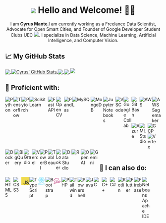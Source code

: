 <div align="center">
<h1><img src="https://raw.githubusercontent.com/MartinHeinz/MartinHeinz/master/wave.gif" width="30px"> Hello and Welcome! 🧑‍💻</h1>

I am <b> Cyrus Mante</b>.I am currently working as a Freelance Data Scientist, Advocate for Open Smart Cities, and Founder of Google Developer Student Clubs UEC <img src="https://seeklogo.com/images/G/google-developers-logo-F8BF3155AC-seeklogo.com.png" width=20px>. I specialize in Data Science, Machine Learning, Artificial Intelligence, and Computer Vision.
</div>

## &#x1f4c8; My GitHub Stats
<div align="left">
<a href="https://github.com/mattekudacy/mattekudacy">
  <img align="center" src="https://github-readme-stats.vercel.app/api/top-langs/?username=mattekudacy&theme=radical" />
</a>
<a href="https://github.com/mattekudacy/mattekudacy">
  <img align="center" src="https://github-readme-stats.vercel.app/api?username=mattekudacy&show_icons=true&line_height=40&count_private=true&theme=radical" alt="Cyrus' GitHub Stats" />
</a>

<a href="https://github.com/mattekudacy/notevision-app">
  <img align="center" src="https://github-readme-stats.vercel.app/api/pin/?username=mattekudacy&repo=notevision-app&theme=radical" />
</a>

<a href="https://github.com/mattekudacy/spotify-recommendation-and-analysis">
  <img align="center" src="https://github-readme-stats.vercel.app/api/pin/?username=mattekudacy&repo=spotify-recommendation-and-analysis&hline_height=50&theme=radical" />
</a>  


<a href="https://streak-stats.demolab.com?user=mattekudacy&theme=radical">
  <img src="https://streak-stats.demolab.com?user=mattekudacy&theme=radical" width=420/>
</a>
</div>

## 🔧 Proficient with:
<img align="left" alt="Python" width="26px" src="https://cdn-icons-png.flaticon.com/512/5968/5968350.png" />
<img align="left" alt="Tensorflow" width="26px" src="https://upload.wikimedia.org/wikipedia/commons/thumb/2/2d/Tensorflow_logo.svg/1915px-Tensorflow_logo.svg.png" />
<img align="left" alt="Pytorch" width="26px" src="https://upload.wikimedia.org/wikipedia/commons/thumb/1/10/PyTorch_logo_icon.svg/640px-PyTorch_logo_icon.svg.png" />
<img align="left" alt="Scikit Learn" width="60px" src="https://upload.wikimedia.org/wikipedia/commons/thumb/0/05/Scikit_learn_logo_small.svg/1280px-Scikit_learn_logo_small.svg.png" />
<img align="left" alt="Fast API" width="26px" src="https://cdn.worldvectorlogo.com/logos/fastapi.svg" />
<img align="left" alt="OpenCV" width="26px" src="https://github.com/opencv/opencv/wiki/logo/OpenCV_logo_no_text.png" />
<img align="left" alt="Pandas" width="26px" src="https://pandas.pydata.org//static/img/favicon_white.ico" />
<img align="left" alt="MySQL" width="60x" src="https://upload.wikimedia.org/wikipedia/labs/8/8e/Mysql_logo.png" />
<img align="left" alt="MongoDB" width="40px" src="https://cdn.icon-icons.com/icons2/2415/PNG/512/mongodb_original_wordmark_logo_icon_146425.png" />
<img align="left" alt="Jupyter Notebooks" width="40px" src="https://upload.wikimedia.org/wikipedia/commons/thumb/3/38/Jupyter_logo.svg/883px-Jupyter_logo.svg.png" />
<img align="left" alt="VSCode" width="26px" src="https://upload.wikimedia.org/wikipedia/commons/thumb/9/9a/Visual_Studio_Code_1.35_icon.svg/2048px-Visual_Studio_Code_1.35_icon.svg.png" />
<img align="left" alt="Google Collab" width="26px" src="https://repository-images.githubusercontent.com/228673061/b2c25180-3bff-11ea-965f-4b34f4c6be08" />
<img align="left" alt="GitBash" width="26px" src="https://cdn.worldvectorlogo.com/logos/git-bash.svg" />
<img align="left" alt="AWS" width="40px" src="https://upload.wikimedia.org/wikipedia/commons/thumb/9/93/Amazon_Web_Services_Logo.svg/2560px-Amazon_Web_Services_Logo.svg.png" />
<img align="left" alt="AWS Sagemaker" width="30px" src="https://dce0qyjkutl4h.cloudfront.net/wp-content/uploads/2022/07/AWS-SageMaker-banner-img.webp" />
<br><br><br>
<div align="left">
  <img align="left" alt="Azure" width="26px" src="https://swimburger.net/media/ppnn3pcl/azure.png" />
  <img align="left" alt="MLStudio" width="26px" src="https://ms-toolsai.gallerycdn.vsassets.io/extensions/ms-toolsai/vscode-ai/0.45.2023122909/1703841324888/Microsoft.VisualStudio.Services.Icons.Default" />
  <img align="left" alt="GCP" width="30px" src="https://www.gend.co/hs-fs/hubfs/gcp-logo-cloud.png?&name=gcp-logo-cloud.png" />
  <img align="left" alt="Vertex" width="30px" src="https://stacktics.com/wp-content/uploads/2022/12/managed-ai-services-icon.png" />&nbsp&nbsp
  <img align="left" alt="Docker" width="30px" src="https://cdn4.iconfinder.com/data/icons/logos-and-brands/512/97_Docker_logo_logos-512.png" />&nbsp&nbsp
  <img align="left" alt="BigQuery" width="30px" src="https://cdn.icon-icons.com/icons2/2699/PNG/512/google_bigquery_logo_icon_168150.png" />&nbsp&nbsp
  <img align="left" alt="Gradio" width="26px" src="https://seeklogo.com/images/G/gradio-icon-logo-908AE1836C-seeklogo.com.png" />&nbsp&nbsp
  <img align="left" alt="Vercel" width="26px" src="https://assets.vercel.com/image/upload/front/favicon/vercel/180x180.png" />&nbsp&nbsp
  <img align="left" alt="PowerBI" width="26px" src="https://upload.wikimedia.org/wikipedia/commons/thumb/c/cf/New_Power_BI_Logo.svg/1200px-New_Power_BI_Logo.svg.png" />&nbsp&nbsp
  <img align="left" alt="Tableau" width="26px" src="https://www.lundatech.com/hubfs/tableau-logo.png" />&nbsp&nbsp
  <img align="left" alt="Looker" width="20px" src="https://seeklogo.com/images/G/google-looker-logo-B27BD25E4E-seeklogo.com.png" />&nbsp&nbsp
  <img align="left" alt="Data Studio" width="30px" src="https://seeklogo.com/images/G/google-data-studio-logo-6577854870-seeklogo.com.png" />&nbsp&nbsp
  <img align="left" alt="R" width="30px" src="https://upload.wikimedia.org/wikipedia/commons/thumb/1/1b/R_logo.svg/2560px-R_logo.svg.png" />&nbsp&nbsp
  <img align="left" alt="OpenAI" width="30px" src="https://static.vecteezy.com/system/resources/previews/022/227/364/non_2x/openai-chatgpt-logo-icon-free-png.png" />&nbsp&nbsp
  <img align="left" alt="Gemini" width="30px" src="https://cdn.sanity.io/images/e3itcv4k/production/c2f0bd228707148277c82143363067f11176ce69-900x900.webp" />&nbsp&nbsp
</div>

## 🧭 I can also do:
<img align="left" alt="HTML5" width="26px" src="https://cdn-icons-png.flaticon.com/512/732/732212.png" />
<img align="left" alt="CSS3" width="26px" src="https://cdn-icons-png.flaticon.com/512/732/732190.png" />
<img align="left" alt="JavaScript" width="26px" src="https://raw.githubusercontent.com/github/explore/80688e429a7d4ef2fca1e82350fe8e3517d3494d/topics/javascript/javascript.png" />
<img align="left" alt="TypeScript" width="26px" src="https://cdn-icons-png.flaticon.com/512/5968/5968381.png" />
<img align="left" alt="React" width="26px" src="https://raw.githubusercontent.com/devicons/devicon/master/icons/react/react-original-wordmark.svg" />
<img align="left" alt="Bootstrap" width="26px" src="https://cdn-icons-png.flaticon.com/512/5968/5968672.png"/>
<img align="left" alt="Sass" width="26px" src="https://raw.githubusercontent.com/github/explore/80688e429a7d4ef2fca1e82350fe8e3517d3494d/topics/sass/sass.png" />
<img align="left" alt="PHP" width="26px" src="https://cdn.iconscout.com/icon/free/png-256/php-3521631-2945075.png"/>
<img align="left" alt="Tailwind" width="26px" src="https://upload.wikimedia.org/wikipedia/commons/thumb/d/d5/Tailwind_CSS_Logo.svg/1200px-Tailwind_CSS_Logo.svg.png"/>
<img align="left" alt="Powershell" width="26px" src="https://upload.wikimedia.org/wikipedia/commons/2/2f/PowerShell_5.0_icon.png"/>
<img align="left" alt="Java" width="26px" src="https://cdn-icons-png.flaticon.com/512/226/226777.png"/>
<img align="left" alt="C" width="26px" src="https://upload.wikimedia.org/wikipedia/commons/thumb/1/18/C_Programming_Language.svg/926px-C_Programming_Language.svg.png"/>
<img align="left" alt="C++" width="26px" src="https://upload.wikimedia.org/wikipedia/commons/thumb/1/18/ISO_C%2B%2B_Logo.svg/1822px-ISO_C%2B%2B_Logo.svg.png"/>
<img align="left" alt="C#" width="26px" src="https://static-00.iconduck.com/assets.00/c-sharp-c-icon-456x512-9sej0lrz.png"/>  
<img align="left" alt="Kotlin" width="26px" src="https://upload.wikimedia.org/wikipedia/commons/thumb/0/06/Kotlin_Icon.svg/1200px-Kotlin_Icon.svg.png"/> 
<img align="left" alt="Flutter" width="26px" src="https://cdn.iconscout.com/icon/free/png-256/free-flutter-2038877-1720090.png"/> 
<img align="left" alt="Firebase" width="26px" src="https://cdn.iconscout.com/icon/free/png-256/free-firebase-3628772-3030134.png" />
<img align="left" alt="Netbeans Apache IDE" width="26px" src="https://upload.wikimedia.org/wikipedia/commons/thumb/9/98/Apache_NetBeans_Logo.svg/1200px-Apache_NetBeans_Logo.svg.png"/>

<!--
**mattekudacy/mattekudacy** is a ✨ _special_ ✨ repository because its `README.md` (this file) appears on your GitHub profile.

Here are some ideas to get you started:

- 🔭 I’m currently working on ...
- 🌱 I’m currently learning ...
- 👯 I’m looking to collaborate on ...
- 🤔 I’m looking for help with ...
- 💬 Ask me about ...
- 📫 How to reach me: ...
- 😄 Pronouns: ...
- ⚡ Fun fact: ...
-->
